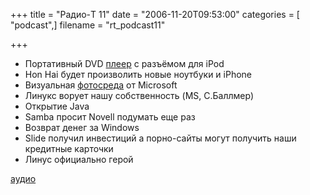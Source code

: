 +++
title = "Радио-T 11"
date = "2006-11-20T09:53:00"
categories = [ "podcast",]
filename = "rt_podcast11"

+++

- Портативный DVD [плеер](http://mobbit.info/item/2025) c разъёмом для iPod
- Hon Hai будет произволить новые ноутбуки и iPhone
- Визуальная [фотосреда](http://labs.live.com/photosynth/) от Microsoft
- Линукс ворует нашу собственность (MS, С.Баллмер)
- Открытие Java
- Samba просит Novell подумать еще раз
- Возврат денег за Windows
- Slide получил инвестиций а порно-сайты могут получить наши кредитные карточки
- Линус официально герой

[аудио](http://cdn.radio-t.com/rt_podcast11.mp3)
<audio src="http://cdn.radio-t.com/rt_podcast11.mp3" preload="none"></audio>